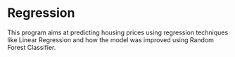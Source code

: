 # Regression
This program aims at predicting housing prices using regression techniques like Linear Regression and how the model was improved using Random Forest Classifier.

